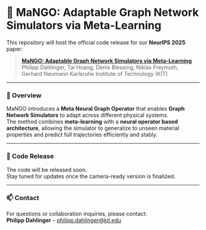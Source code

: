 # 🥭 MaNGO: Adaptable Graph Network Simulators via Meta-Learning

This repository will host the official code release for our **NeurIPS 2025** paper:

> **[MaNGO: Adaptable Graph Network Simulators via Meta-Learning](https://arxiv.org/abs/2510.05874)**  
> Philipp Dahlinger, Tai Hoang, Denis Blessing, Niklas Freymuth, Gerhard Neumann
> Karlsruhe Institute of Technology (KIT)

---

### 📘 Overview

MaNGO introduces a **Meta Neural Graph Operator** that enables **Graph Network Simulators** to adapt across different physical systems.  
The method combines **meta-learning** with a **neural operator based architecture**, allowing the simulator to generalize to unseen material properties and predict full trajectories efficiently and stably.

---

### 🚀 Code Release

The code will be released soon.  
Stay tuned for updates once the camera-ready version is finalized.

---

### 📫 Contact

For questions or collaboration inquiries, please contact:  
**Philipp Dahlinger** – [philipp.dahlinger@kit.edu](mailto:philipp.dahlinger@kit.edu)
